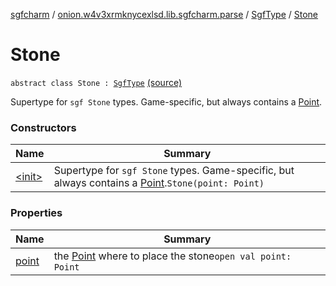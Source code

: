 [sgfcharm](../../../index.md) / [onion.w4v3xrmknycexlsd.lib.sgfcharm.parse](../../index.md) / [SgfType](../index.md) / [Stone](./index.md)

# Stone

`abstract class Stone : `[`SgfType`](../index.md) [(source)](https://github.com/w4v3/sgfcharm/tree/master/sgfcharm/src/main/java/onion/w4v3xrmknycexlsd/lib/sgfcharm/parse/SgfTree.kt#L331)

Supertype for `sgf Stone` types. Game-specific, but always contains a [Point](../-point/index.md).

### Constructors

| Name | Summary |
|---|---|
| [&lt;init&gt;](-init-.md) | Supertype for `sgf Stone` types. Game-specific, but always contains a [Point](../-point/index.md).`Stone(point: Point)` |

### Properties

| Name | Summary |
|---|---|
| [point](point.md) | the [Point](../-point/index.md) where to place the stone`open val point: Point` |

